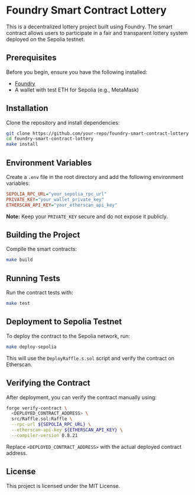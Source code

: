# Foundry Smart Contract Lottery

This is a decentralized lottery project built using Foundry. The smart contract allows users to participate in a fair and transparent lottery system deployed on the Sepolia testnet.

## Prerequisites

Before you begin, ensure you have the following installed:

- [Foundry](https://book.getfoundry.sh/getting-started/installation)
- A wallet with test ETH for Sepolia (e.g., MetaMask)

## Installation

Clone the repository and install dependencies:

```sh
git clone https://github.com/your-repo/foundry-smart-contract-lottery
cd foundry-smart-contract-lottery
make install
```

## Environment Variables

Create a `.env` file in the root directory and add the following environment variables:

```ini
SEPOLIA_RPC_URL="your_sepolia_rpc_url"
PRIVATE_KEY="your_wallet_private_key"
ETHERSCAN_API_KEY="your_etherscan_api_key"
```

**Note:** Keep your `PRIVATE_KEY` secure and do not expose it publicly.

## Building the Project

Compile the smart contracts:

```sh
make build
```

## Running Tests

Run the contract tests with:

```sh
make test
```

## Deployment to Sepolia Testnet

To deploy the contract to the Sepolia network, run:

```sh
make deploy-sepolia
```

This will use the `DeployRaffle.s.sol` script and verify the contract on Etherscan.

## Verifying the Contract

After deployment, you can verify the contract manually using:

```sh
forge verify-contract \
  <DEPLOYED_CONTRACT_ADDRESS> \
  src/Raffle.sol:Raffle \
  --rpc-url ${SEPOLIA_RPC_URL} \
  --etherscan-api-key ${ETHERSCAN_API_KEY} \
  --compiler-version 0.8.21
```

Replace `<DEPLOYED_CONTRACT_ADDRESS>` with the actual deployed contract address.

## License

This project is licensed under the MIT License.
